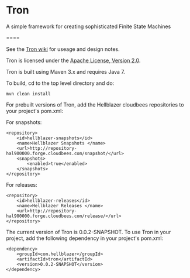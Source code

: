 Tron
====

A simple framework for creating sophisticated Finite State Machines

====

See the [Tron wiki](https://github.com/Hellblazer/Tron/wiki) for useage and design notes.

Tron is licensed under the [Apache License, Version 2.0](http://www.apache.org/licenses/).

Tron is built using Maven 3.x and requires Java 7.

To build, cd to the top level directory and do:

    mvn clean install

For prebuilt versions of Tron, add the Hellblazer cloudbees repositories to your project's pom.xml:

For snapshots: 

    <repository>
        <id>hellblazer-snapshots</id>
        <name>Hellblazer Snapshots </name>
        <url>http://repository-hal900000.forge.cloudbees.com/snapshot/</url>
        <snapshots>
            <enabled>true</enabled>
        </snapshots>
    </repository>
    
For releases: 

    <repository>
        <id>hellblazer-releases</id>
        <name>Hellblazer Releases </name>
        <url>http://repository-hal900000.forge.cloudbees.com/release/</url>
    </repository>

The current version of Tron is 0.0.2-SNAPSHOT.  To use Tron in your project, add the following dependency in your project's pom.xml:


    <dependency>
        <groupId>com.hellblazer</groupId>
        <artifactId>tron</artifactId>
        <version>0.0.2-SNAPSHOT</version>
    </dependency>
    
